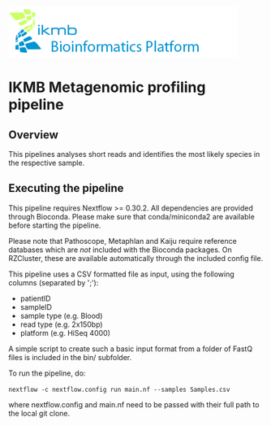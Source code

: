 ![](images/ikmb_bfx_logo.png)
# IKMB Metagenomic profiling pipeline

## Overview

This pipelines analyses short reads and identifies the most likely species in the respective sample. 

## Executing the pipeline

This pipeline requires Nextflow >= 0.30.2. All dependencies are provided through Bioconda. Please make sure that conda/miniconda2 are available before starting the pipeline. 

Please note that Pathoscope, Metaphlan and Kaiju require reference databases which are *not* included with the Bioconda packages. On RZCluster, these are
available automatically through the included config file. 

This pipeline uses a CSV formatted file as input, using the following columns (separated by ';'):

* patientID
* sampleID
* sample type (e.g. Blood)
* read type (e.g. 2x150bp)
* platform (e.g. HiSeq 4000)

A simple script to create such a basic input format from a folder of FastQ files is included in the bin/ subfolder.

To run the pipeline, do:

`nextflow -c nextflow.config run main.nf --samples Samples.csv`

where nextflow.config and main.nf need to be passed with their full path to the local git clone. 





